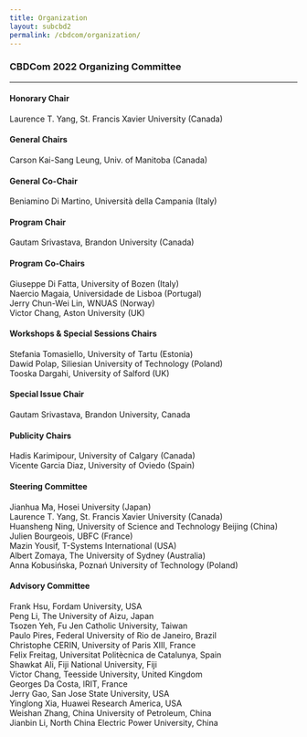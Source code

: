 ```yaml
---
title: Organization
layout: subcbd2
permalink: /cbdcom/organization/
---
```



<h3>CBDCom 2022 Organizing Committee</h3>

<hr/>

<h4>Honorary Chair</h4>
Laurence T. Yang, St. Francis Xavier University (Canada)

<h4>General Chairs</h4>
Carson Kai-Sang Leung, Univ. of Manitoba (Canada)

<h4>General Co-Chair</h4>
Beniamino Di Martino, Università della Campania (Italy)

<h4>Program Chair</h4>
Gautam Srivastava, Brandon University (Canada)

<h4>Program Co-Chairs</h4>
Giuseppe Di Fatta, University of Bozen (Italy) <br/>
Naercio Magaia, Universidade de Lisboa (Portugal)<br/>
Jerry Chun-Wei Lin, WNUAS (Norway)<br/>
Victor Chang, Aston University (UK)

<!---
<h4>Track Chairs</h4>
<b>Track 1:</b> Big Data Science and Analytics
<br/>Yacine Atif, University of Skovde, Sweden
<br/><b>Track 2: </b>Big Data Infrastructure and Management
<br/>Hao Wang, Norwegian University of Science and Technology, Norway
<br/><b>Track 3:</b> Big Data Tools and Applications
<br/>Naercio Magaia, Universidade de Lisboa, Portugal
<br/><b>Track 4:</b> Cloud Management, Virtualization and Service
<br/>Mohamed Elhoseny, American University of the Emirates, UAE
<br/><b>Track 5:</b> Cloud/Big Data Security, Privacy and Trust
<br/>Qing Tan, Athabasca University, Canada
<br/><b>Track 6:</b> Cloud/Big Data for IoT and Smart City
<br/>Abdulsalam Yassine, Lakehead University, Canada
-->

<h4>Workshops & Special Sessions Chairs</h4>
Stefania Tomasiello, University of Tartu (Estonia)<br/>
Dawid Polap, Siliesian University of Technology (Poland)<br/>
Tooska Dargahi, University of Salford (UK)

<!---
<h4>Tutorial Chair</h4>
Rachid Benlamri, Lakehead University, Canada
-->

<h4>Special Issue Chair</h4>
Gautam Srivastava, Brandon University, Canada

<h4>Publicity Chairs</h4>
Hadis Karimipour, University of Calgary (Canada)<br/>
Vicente Garcia Diaz, University of Oviedo (Spain)

<h4>Steering Committee</h4>
Jianhua Ma, Hosei University (Japan)<br/>
Laurence T. Yang, St. Francis Xavier University (Canada)<br/>
Huansheng Ning, University of Science and Technology Beijing (China)<br/>
Julien Bourgeois, UBFC (France)<br/>
Mazin Yousif, T-Systems International (USA)<br/>
Albert Zomaya, The University of Sydney (Australia)<br/>
Anna Kobusińska, Poznań University of Technology (Poland)

<h4>Advisory Committee</h4>
Frank Hsu, Fordam University, USA<br/>
Peng Li, The University of Aizu, Japan<br/>
Tsozen Yeh, Fu Jen Catholic University, Taiwan<br/>
Paulo Pires, Federal University of Rio de Janeiro, Brazil<br/>
Christophe CERIN, University of Paris XIII, France<br/>
Felix Freitag, Universitat Politècnica de Catalunya, Spain<br/>
Shawkat Ali, Fiji National University, Fiji<br/>
Victor Chang, Teesside University, United Kingdom<br/>
Georges Da Costa, lRIT, France<br/>
Jerry Gao, San Jose State University, USA<br/>
Yinglong Xia, Huawei Research America, USA<br/>
Weishan Zhang, China University of Petroleum, China<br/>
Jianbin Li, North China Electric Power University, China


